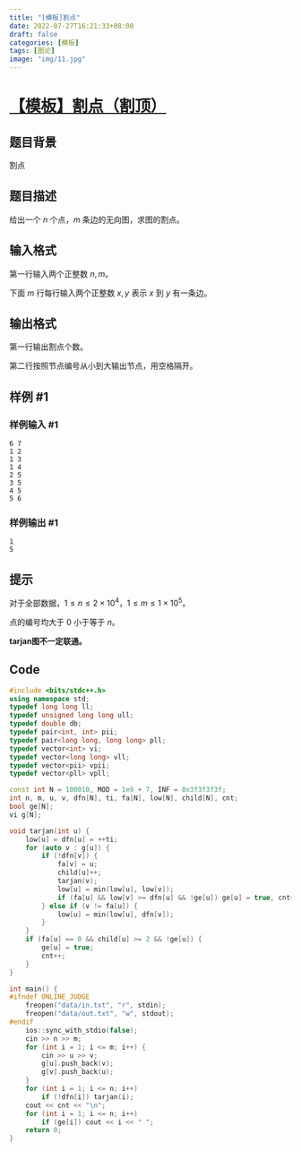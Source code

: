```yaml
---
title: "[模板]割点"
date: 2022-07-27T16:21:33+08:00
draft: false
categories:	[模板]
tags: [图论]
image: "img/11.jpg"
---
```



# [【模板】割点（割顶）](https://www.luogu.com.cn/problem/P3388)

## 题目背景

割点

## 题目描述

给出一个 $n$ 个点，$m$ 条边的无向图，求图的割点。

## 输入格式

第一行输入两个正整数 $n,m$。

下面 $m$ 行每行输入两个正整数 $x,y$ 表示 $x$ 到 $y$ 有一条边。

## 输出格式

第一行输出割点个数。

第二行按照节点编号从小到大输出节点，用空格隔开。

## 样例 #1

### 样例输入 #1

```
6 7
1 2
1 3
1 4
2 5
3 5
4 5
5 6
```

### 样例输出 #1

```
1 
5
```

## 提示

对于全部数据，$1\leq n \le 2\times 10^4$，$1\leq m \le 1 \times 10^5$。

点的编号均大于 $0$ 小于等于 $n$。

**tarjan图不一定联通。**


## Code

```cpp
#include <bits/stdc++.h>
using namespace std;
typedef long long ll;
typedef unsigned long long ull;
typedef double db;
typedef pair<int, int> pii;
typedef pair<long long, long long> pll;
typedef vector<int> vi;
typedef vector<long long> vll;
typedef vector<pii> vpii;
typedef vector<pll> vpll;

const int N = 100010, MOD = 1e9 + 7, INF = 0x3f3f3f3f;
int n, m, u, v, dfn[N], ti, fa[N], low[N], child[N], cnt;
bool ge[N];
vi g[N];

void tarjan(int u) {
    low[u] = dfn[u] = ++ti;
    for (auto v : g[u]) {
        if (!dfn[v]) {
            fa[v] = u;
            child[u]++;
            tarjan(v);
            low[u] = min(low[u], low[v]);
            if (fa[u] && low[v] >= dfn[u] && !ge[u]) ge[u] = true, cnt++;
        } else if (v != fa[u]) {
            low[u] = min(low[u], dfn[v]);
        }
    }
    if (fa[u] == 0 && child[u] >= 2 && !ge[u]) {
        ge[u] = true;
        cnt++;
    }
}

int main() {
#ifndef ONLINE_JUDGE
    freopen("data/in.txt", "r", stdin);
    freopen("data/out.txt", "w", stdout);
#endif
    ios::sync_with_stdio(false);
    cin >> n >> m;
    for (int i = 1; i <= m; i++) {
        cin >> u >> v;
        g[u].push_back(v);
        g[v].push_back(u);
    }
    for (int i = 1; i <= n; i++)
        if (!dfn[i]) tarjan(i);
    cout << cnt << "\n";
    for (int i = 1; i <= n; i++)
        if (ge[i]) cout << i << " ";
    return 0;
}
```